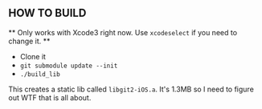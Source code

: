 HOW TO BUILD
------------

** Only works with Xcode3 right now. Use `xcodeselect` if you need to
change it. **

*  Clone it
*  `git submodule update --init`
*  `./build_lib`

This creates a static lib called `libgit2-iOS.a`. It's 1.3MB so I need
to figure out WTF that is all about.
